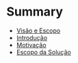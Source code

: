 # Summary

* [Visão e Escopo ](README.md)
* [Introdução](chapter1.md)
* [Motivação](motivacao.md)
* [Escopo da Solução](escopo-da-solucao.md)


